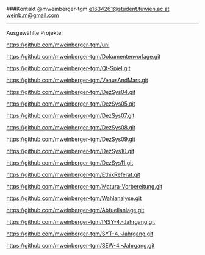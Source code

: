 ###Kontakt
@mweinberger-tgm
e1634261@student.tuwien.ac.at
weinb.m@gmail.com

***
Ausgewählte Projekte:

<https://github.com/mweinberger-tgm/uni>

<https://github.com/mweinberger-tgm/Dokumentenvorlage.git>

<https://github.com/mweinberger-tgm/Qt-Spiel.git>

<https://github.com/mweinberger-tgm/VenusAndMars.git>

<https://github.com/mweinberger-tgm/DezSys04.git>

<https://github.com/mweinberger-tgm/DezSys05.git>

<https://github.com/mweinberger-tgm/DezSys07.git>

<https://github.com/mweinberger-tgm/DezSys08.git>

<https://github.com/mweinberger-tgm/DezSys09.git>

<https://github.com/mweinberger-tgm/DezSys10.git>

<https://github.com/mweinberger-tgm/DezSys11.git>

<https://github.com/mweinberger-tgm/EthikReferat.git>

<https://github.com/mweinberger-tgm/Matura-Vorbereitung.git>

<https://github.com/mweinberger-tgm/Wahlanalyse.git>

<https://github.com/mweinberger-tgm/Abfuellanlage.git>

<https://github.com/mweinberger-tgm/INSY-4.-Jahrgang.git>

<https://github.com/mweinberger-tgm/SYT-4.-Jahrgang.git>

<https://github.com/mweinberger-tgm/SEW-4.-Jahrgang.git>
